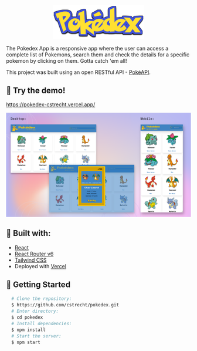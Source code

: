 <div align="center">
  <img alt="Pokedex" src="docs/pokedex_logo.png" width="250px" />
</div>

The Pokedex App is a responsive app where the user can access a complete list of Pokemons, search them and check the details for a specific pokemon by clicking on them. Gotta catch 'em all!

This project was built using an open RESTful API - [PokéAPI](https://pokeapi.co/).

## 👀 Try the demo!

https://pokedex-cstrecht.vercel.app/

<div align="center">  
    <img alt="Prints from different screens" src="docs/screens.png"  />
   
</div>

## 🔨 Built with:

- [React](https://reactjs.org/)
- [React Router v6](https://reactrouter.com/en/main)
- [Tailwind CSS](https://tailwindcss.com/)
- Deployed with [Vercel](https://vercel.com/dashboard)

## 🚀 Getting Started

```bash
  # Clone the repository:
  $ https://github.com/cstrecht/pokedex.git
  # Enter directory:
  $ cd pokedex
  # Install dependencies:
  $ npm install
  # Start the server:
  $ npm start
```
